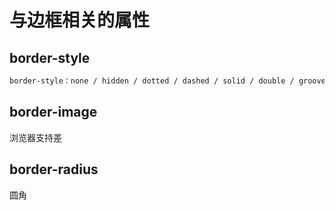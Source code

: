 # 与边框相关的属性

## border-style
```css
border-style：none / hidden / dotted / dashed / solid / double / groove (3D凹槽) / ridge(3D凸槽) / inset (3D凹入) / outset (3D凸出)   /*并非所有浏览器都支持全部属性*/
```

## border-image
浏览器支持差

## border-radius
圆角